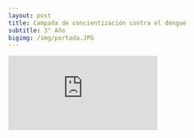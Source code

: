 ```yaml
---
layout: post
title: Campaña de concientización contra el dengue
subtitle: 3° Año
bigimg: /img/portada.JPG
---
```


<iframe src="https://www.youtube.com/embed/_QsUpeC9cX8?rel=0" frameborder="0" allowfullscreen></iframe>